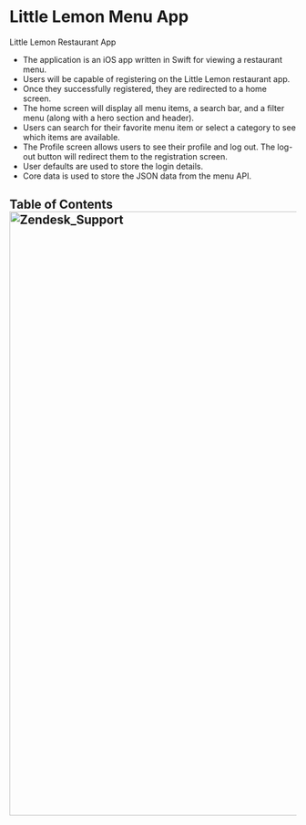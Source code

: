 # Little Lemon Menu App
Little Lemon Restaurant App
- The application is an iOS app written in Swift for viewing a restaurant menu.
- Users will be capable of registering on the Little Lemon restaurant app.
- Once they successfully registered, they are redirected to a home screen.
- The home screen will display all menu items, a search bar, and a filter menu (along with a hero section and header).
- Users can search for their favorite menu item or select a category to see which items are available.
- The Profile screen allows users to see their profile and log out. The log-out button will redirect them to the registration screen.
- User defaults are used to store the login details.
- Core data is used to store the JSON data from the menu API.

## Table of Contents<img width="1060" alt="Zendesk_Support" src="https://github.com/ktroyan7/littlelemon/assets/108959100/6dd521ca-dcdf-4f6e-9f5e-76f48cb3b236">
